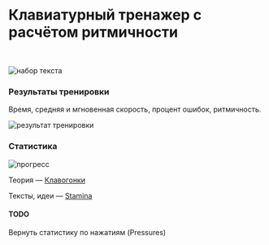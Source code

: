 # Клавиатурный тренажер с расчётом ритмичности #
 

![набор текста](https://bitbucket.org/repo/Mrdabq/images/3183352443-2014-11-29_16-22-57.png)

### Результаты тренировки ###
Время, средняя и мгновенная скорость, процент ошибок, ритмичность.

![результат тренировки](https://bitbucket.org/repo/Mrdabq/images/724608125-2014-11-29_16-38-39.png)

### Статистика ###
![прогресс](https://bitbucket.org/repo/Mrdabq/images/171578089-2014-11-29_16-25-31.png)

Теория — [Клавогонки](http://klavogonki.ru/wiki/%D0%9A%D0%B0%D1%82%D0%B5%D0%B3%D0%BE%D1%80%D0%B8%D1%8F:%D0%9A%D0%BB%D0%B0%D0%B2%D0%B8%D0%B0%D1%82%D1%83%D1%80%D0%BD%D1%8B%D0%B9_%D0%BD%D0%B0%D0%B1%D0%BE%D1%80)

Тексты, идеи — [Stamina](http://stamina.ru/)

#### TODO ####

Вернуть статистику по нажатиям (Pressures)